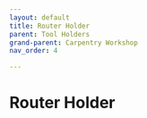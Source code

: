 ```yaml
---
layout: default
title: Router Holder
parent: Tool Holders
grand-parent: Carpentry Workshop
nav_order: 4

---
```

# Router Holder